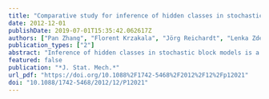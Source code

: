 ```yaml
---
title: "Comparative study for inference of hidden classes in stochastic block models"
date: 2012-12-01
publishDate: 2019-07-01T15:35:42.062617Z
authors: ["Pan Zhang", "Florent Krzakala", "Jörg Reichardt", "Lenka Zdeborová"]
publication_types: ["2"]
abstract: "Inference of hidden classes in stochastic block models is a classical problem with important applications. Most commonly used methods for this problem involve naïve mean field approaches or heuristic spectral methods. Recently, belief propagation was proposed for this problem. In this contribution we perform a comparative study between the three methods on synthetically created networks. We show that belief propagation shows much better performance when compared to naïve mean field and spectral approaches. This applies to accuracy, computational efficiency and the tendency to overfit the data."
featured: false
publication: "*J. Stat. Mech.*"
url_pdf: "https://doi.org/10.1088%2F1742-5468%2F2012%2F12%2Fp12021"
doi: "10.1088/1742-5468/2012/12/P12021"
---
```


